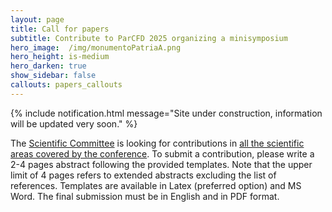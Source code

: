 ```yaml
---
layout: page
title: Call for papers
subtitle: Contribute to ParCFD 2025 organizing a minisymposium
hero_image:  /img/monumentoPatriaA.png
hero_height: is-medium
hero_darken: true
show_sidebar: false
callouts: papers_callouts
---
```


{% include notification.html message="Site under construction, information will be updated very soon." %}

The [Scientific Committee](https://enes-merida.github.io/ParCFD2025.github.io/committees/) is looking for contributions in [all the scientific areas covered by the conference](https://enes-merida.github.io/ParCFD2025.github.io/). To submit a contribution, please write a 2-4 pages abstract following the provided templates. Note that the upper limit of 4 pages refers to extended abstracts excluding the list of references. Templates are available in Latex (preferred option) and MS Word. The final submission must be in English and in PDF format.

<!--

If you would like to contribute to one of the mini-symposia, the list of the accepted ones can be found on the mini-symposium page.

Important dates for submitting an abstract:

The abstract submission opens on March 14, 2024
The submission deadline is June 5th, 2024 (extended from May 01, 2024), midnight Central European Summer Time (CEST)
The authors will be informed about acceptance / rejection latest until July 3rd, 2024
All abstracts will be reviewed and acceptance will be communicated to the authors in due time. All accepted abstracts will be available online on the Conference website. Each speaker is allowed to give only one presentation, except for keynote speakers, who are allowed to give a second presentation besides.

Abstracts can be submitted using the following portal (tal vez un formulario de google o vía correo electrónico).

**NOTE**:

To submit an abstract (and for registration later on) you need to create a conftool user account.
Please provide valid name, address, and email address, since these will be used later for sending you relevant information about your submission.
In case you used conftool before, please note that your user account of former conferences is not valid any more.
After creating an accound you will be able to select "Submit Contribution" (opening on March 14, 2024).
Please enter all required details for your contribution into the submission form (marked by asterisk) and proceed.
Until the submission deadline, you can update your contribution details or withdraw the contribution.
Deadlines and relative updates can be found on the [key dates and registration page](https://enes-merida.github.io/ParCFD2025.github.io/key-dates-registration/).

-->